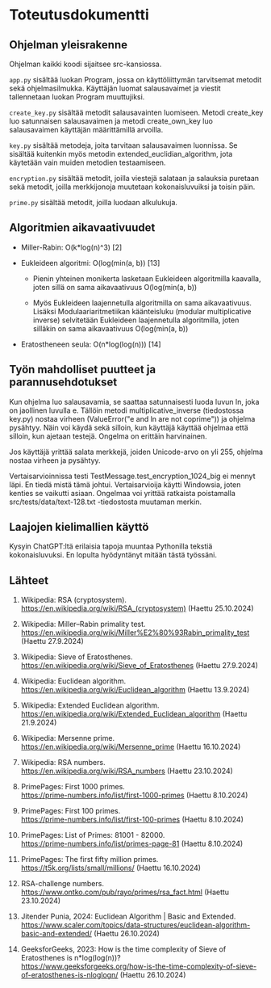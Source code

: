 # Toteutusdokumentti

## Ohjelman yleisrakenne

Ohjelman kaikki koodi sijaitsee src-kansiossa.

`app.py` sisältää luokan Program, jossa on käyttöliittymän tarvitsemat metodit sekä ohjelmasilmukka. Käyttäjän luomat salausavaimet ja viestit tallennetaan luokan Program muuttujiksi.

`create_key.py` sisältää metodit salausavainten luomiseen. Metodi create_key luo satunnaisen salausavaimen ja metodi create_own_key luo salausavaimen käyttäjän määrittämillä arvoilla.

`key.py` sisältää metodeja, joita tarvitaan salausavaimen luonnissa. Se sisältää kuitenkin myös metodin extended_euclidian_algorithm, jota käytetään vain muiden metodien testaamiseen.

`encryption.py` sisältää metodit, joilla viestejä salataan ja salauksia puretaan sekä metodit, joilla merkkijonoja muutetaan kokonaisluvuiksi ja toisin päin.

`prime.py` sisältää metodit, joilla luodaan alkulukuja. 

## Algoritmien aikavaativuudet

- Miller-Rabin: O(k*log(n)^3) [2]

- Eukleideen algoritmi: O(log(min(a, b)) [13]

  - Pienin yhteinen monikerta lasketaan Eukleideen algoritmilla kaavalla, joten sillä on sama aikavaativuus O(log(min(a, b))

  - Myös Eukleideen laajennetulla algoritmilla on sama aikavaativuus. Lisäksi Modulaariaritmetiikan käänteisluku (modular multiplicative inverse) selvitetään Eukleideen laajennetulla algoritmilla, joten silläkin on sama aikavaativuus O(log(min(a, b))

- Eratostheneen seula: O(n*log(log(n))) [14]

## Työn mahdolliset puutteet ja parannusehdotukset

Kun ohjelma luo salausavamia, se saattaa satunnaisesti luoda luvun ln, joka on jaollinen luvulla e. Tällöin metodi multiplicative_inverse (tiedostossa key.py) nostaa virheen (ValueError("e and ln are not coprime")) ja ohjelma pysähtyy. Näin voi käydä sekä silloin, kun käyttäjä käyttää ohjelmaa että silloin, kun ajetaan testejä. Ongelma on erittäin harvinainen.

Jos käyttäjä yrittää salata merkkejä, joiden Unicode-arvo on yli 255, ohjelma nostaa virheen ja pysähtyy.

Vertaisarvioinnissa testi TestMessage.test_encryption_1024_big ei mennyt läpi. En tiedä mistä tämä johtui. Vertaisarvioija käytti Windowsia, joten kenties se vaikutti asiaan. Ongelmaa voi yrittää ratkaista poistamalla src/tests/data/text-128.txt -tiedostosta muutaman merkin.

## Laajojen kielimallien käyttö

Kysyin ChatGPT:ltä erilaisia tapoja muuntaa Pythonilla tekstiä kokonaisluvuksi. En lopulta hyödyntänyt mitään tästä työssäni.

## Lähteet

1. Wikipedia: RSA (cryptosystem).  
https://en.wikipedia.org/wiki/RSA_(cryptosystem) (Haettu 25.10.2024)

2. Wikipedia: Miller–Rabin primality test.  
https://en.wikipedia.org/wiki/Miller%E2%80%93Rabin_primality_test (Haettu 27.9.2024)

1. Wikipedia: Sieve of Eratosthenes.  
https://en.wikipedia.org/wiki/Sieve_of_Eratosthenes (Haettu 27.9.2024)

1. Wikipedia: Euclidean algorithm.  
https://en.wikipedia.org/wiki/Euclidean_algorithm (Haettu 13.9.2024)

1. Wikipedia: Extended Euclidean algorithm.  
https://en.wikipedia.org/wiki/Extended_Euclidean_algorithm (Haettu 21.9.2024)

1. Wikipedia: Mersenne prime.  
https://en.wikipedia.org/wiki/Mersenne_prime (Haettu 16.10.2024)

1. Wikipedia: RSA numbers.  
https://en.wikipedia.org/wiki/RSA_numbers (Haettu 23.10.2024)

1. PrimePages: First 1000 primes.  
https://prime-numbers.info/list/first-1000-primes (Haettu 8.10.2024)

1. PrimePages: First 100 primes.  
https://prime-numbers.info/list/first-100-primes (Haettu 8.10.2024)

1. PrimePages: List of Primes: 81001 - 82000.  
https://prime-numbers.info/list/primes-page-81 (Haettu 8.10.2024)

1. PrimePages: The first fifty million primes.  
https://t5k.org/lists/small/millions/ (Haettu 16.10.2024)

1. RSA-challenge numbers.  
https://www.ontko.com/pub/rayo/primes/rsa_fact.html (Haettu 23.10.2024)

1. Jitender Punia, 2024: Euclidean Algorithm | Basic and Extended.
https://www.scaler.com/topics/data-structures/euclidean-algorithm-basic-and-extended/ (Haettu 26.10.2024)

1. GeeksforGeeks, 2023: How is the time complexity of Sieve of Eratosthenes is n*log(log(n))?  
https://www.geeksforgeeks.org/how-is-the-time-complexity-of-sieve-of-eratosthenes-is-nloglogn/ (Haettu 26.10.2024)

